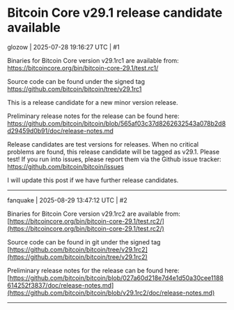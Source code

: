 # Bitcoin Core v29.1 release candidate available

glozow | 2025-07-28 19:16:27 UTC | #1

Binaries for Bitcoin Core version v29.1rc1 are available from:
https://bitcoincore.org/bin/bitcoin-core-29.1/test.rc1/

Source code can be found under the signed tag
https://github.com/bitcoin/bitcoin/tree/v29.1rc1 

This is a release candidate for a new minor version release.

Preliminary release notes for the release can be found here:
https://github.com/bitcoin/bitcoin/blob/565af03c37d8262632543a078b2d8d29459d0b91/doc/release-notes.md 

Release candidates are test versions for releases. When no critical problems are found, this release candidate will be tagged as v29.1.
Please test! If you run into issues, please report them via the Github issue tracker: https://github.com/bitcoin/bitcoin/issues

I will update this post if we have further release candidates.

-------------------------

fanquake | 2025-08-29 13:47:12 UTC | #2

Binaries for Bitcoin Core version v29.1rc2 are available from:
[https://bitcoincore.org/bin/bitcoin-core-29.1/test.rc2/](https://bitcoincore.org/bin/bitcoin-core-29.1/test.rc2/)

Source code can be found in git under the signed tag
[https://github.com/bitcoin/bitcoin/tree/v29.1rc2](https://github.com/bitcoin/bitcoin/tree/v29.1rc2) 

Preliminary release notes for the release can be found here:
[https://github.com/bitcoin/bitcoin/blob/027a60d218e7d4e1d50a30cee1188614252f3837/doc/release-notes.md](https://github.com/bitcoin/bitcoin/blob/v29.1rc2/doc/release-notes.md)

-------------------------

